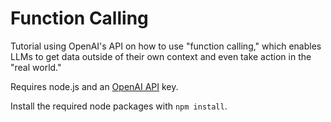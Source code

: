 # Function Calling

Tutorial using OpenAI's API on how to use "function calling,"
which enables LLMs to get data outside of their own context
and even take action in the "real world."

Requires node.js and an [OpenAI API](https://platform.openai.com/) key.

Install the required node packages with `npm install`.
